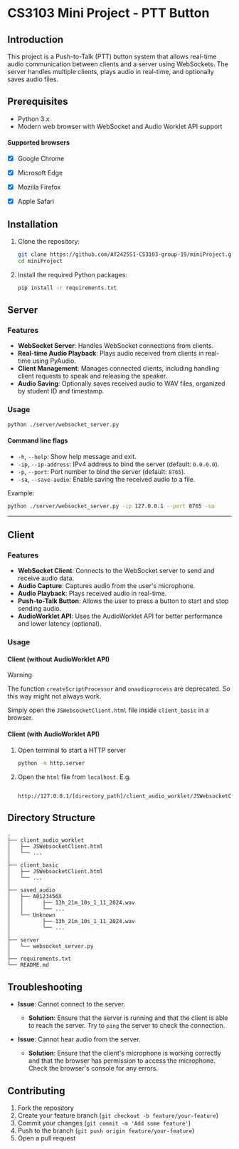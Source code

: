 # CS3103 Mini Project - PTT Button

## Introduction
This project is a Push-to-Talk (PTT) button system that allows real-time audio communication between clients and a server using WebSockets. The server handles multiple clients, plays audio in real-time, and optionally saves audio files.


## Prerequisites
- Python 3.x
- Modern web browser with WebSocket and Audio Worklet API support

#### Supported browsers
  - [x] Google Chrome
  - [x] Microsoft Edge
  - [x] Mozilla Firefox
  - [x] Apple Safari


## Installation
1. Clone the repository:
    ```bash
    git clone https://github.com/AY2425S1-CS3103-group-19/miniProject.git
    cd miniProject
    ```
2. Install the required Python packages:
    ```bash
    pip install -r requirements.txt
    ```

## Server 
### Features
- **WebSocket Server**: Handles WebSocket connections from clients.
- **Real-time Audio Playback**: Plays audio received from clients in real-time using PyAudio.
- **Client Management**: Manages connected clients, including handling client requests to speak and releasing the speaker.
- **Audio Saving**: Optionally saves received audio to WAV files, organized by student ID and timestamp.

### Usage
``` bash
python ./server/websocket_server.py
```

#### Command line flags
- `-h`, `--help`: Show help message and exit.
- `-ip`, `--ip-address`: IPv4 address to bind the server (default: `0.0.0.0`).
- `-p`, `--port`: Port number to bind the server (default: `8765`).
- `-sa`, `--save-audio`: Enable saving the received audio to a file.

Example:
``` bash
python ./server/websocket_server.py -ip 127.0.0.1 --port 8765 -sa
```
---
## Client
### Features
- **WebSocket Client**: Connects to the WebSocket server to send and receive audio data.
- **Audio Capture**: Captures audio from the user's microphone.
- **Audio Playback**: Plays received audio in real-time.
- **Push-to-Talk Button**: Allows the user to press a button to start and stop sending audio.
- **AudioWorklet API**: Uses the AudioWorklet API for better performance and lower latency (optional).

### Usage
#### Client (**without** AudioWorklet API)
> [!WARNING]
> The function `createScriptProcessor` and `onaudioprocess` are deprecated. So this way might not always work.

Simply open the `JSWebsocketClient.html` file inside `client_basic` in a browser.

#### Client (**with** AudioWorklet API)
1. Open terminal to start a HTTP server
    ```bash
    python -m http.server
    ```
2. Open the `html` file from `localhost`. E.g.
   ``` 
    http://127.0.0.1/[directory_path]/client_audio_worklet/JSWebsocketClient.html
   ```

## Directory Structure
```
.
├── client_audio_worklet
│   ├── JSWebsocketClient.html
│   └── ...
│
├── client_basic
│   ├── JSWebsocketClient.html
│   └── ...
│
├── saved_audio
│   ├── A0123456X
│   │      ├── 13h_21m_10s_1_11_2024.wav
│   │      └── ...
│   └── Unknown
│          ├── 13h_21m_10s_1_11_2024.wav
│          └── ...
│   
├── server
│   └── websocket_server.py
│
├── requirements.txt
└── README.md
```

## Troubleshooting
- **Issue**: Cannot connect to the server.
  - **Solution**: Ensure that the server is running and that the client is able to reach the server. Try to `ping` the server to check the connection.

- **Issue**: Cannot hear audio from the server.
  - **Solution**: Ensure that the client's microphone is working correctly and that the browser has permission to access the microphone. Check the browser's console for any errors.


## Contributing
1. Fork the repository
2. Create your feature branch (`git checkout -b feature/your-feature`)
3. Commit your changes (`git commit -m 'Add some feature'`)
4. Push to the branch (`git push origin feature/your-feature`)
5. Open a pull request
